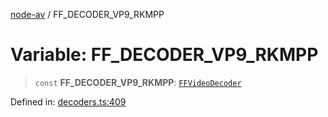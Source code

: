 [node-av](../globals.md) / FF\_DECODER\_VP9\_RKMPP

# Variable: FF\_DECODER\_VP9\_RKMPP

> `const` **FF\_DECODER\_VP9\_RKMPP**: [`FFVideoDecoder`](../type-aliases/FFVideoDecoder.md)

Defined in: [decoders.ts:409](https://github.com/seydx/av/blob/f8631fc881b394300b1479f511d55cf1c370a87f/src/constants/decoders.ts#L409)
